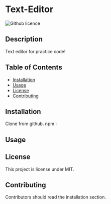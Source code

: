 # Text-Editor
![Github licence](https://img.shields.io/badge/License-MIT-yellow.svg)

## Description 
Text editor for practice code!
 
## Table of Contents
* [Installation](#installation)
* [Usage](#usage)
* [License](#license)
* [Contributing](#contributing)

## Installation 
Clone from github. 
npm i

## Usage 


## License 
This project is license under MIT.

## Contributing 
Contributors should read the installation section. 